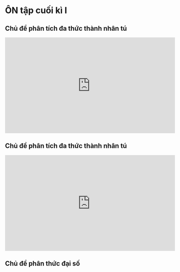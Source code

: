 # ÔN tập cuối kì I

## Chủ đề phân tích đa thức thành nhân tú
<iframe width="560" height="315" src="https://www.youtube.com/embed/V-OanD56DtE?si=YIT4PsUBoRO1PtxS" title="YouTube video player" frameborder="0" allow="accelerometer; autoplay; clipboard-write; encrypted-media; gyroscope; picture-in-picture; web-share" referrerpolicy="strict-origin-when-cross-origin" allowfullscreen></iframe>

## Chủ đề phân tích đa thức thành nhân tú
<iframe width="560" height="315" src="https://www.youtube.com/embed/UpREMeQYL9M?si=L0n4myDozzRwCTQQ" title="YouTube video player" frameborder="0" allow="accelerometer; autoplay; clipboard-write; encrypted-media; gyroscope; picture-in-picture; web-share" referrerpolicy="strict-origin-when-cross-origin" allowfullscreen></iframe>

## Chủ đề phân thức đại số
<iframe width="560" height="315" src="https://www.youtube.com/embed/Up
<iframe width="560" height="315" src="https://www.youtube.com/embed/ibeBiMyVFbw?si=wRrcKSszfYHLNhvd" title="YouTube video player" frameborder="0" allow="accelerometer; autoplay; clipboard-write; encrypted-media; gyroscope; picture-in-picture; web-share" referrerpolicy="strict-origin-when-cross-origin" allowfullscreen></iframe>
